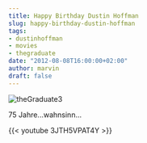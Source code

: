 ```yaml
---
title: Happy Birthday Dustin Hoffman
slug: happy-birthday-dustin-hoffman
tags:
- dustinhoffman
- movies
- thegraduate
date: "2012-08-08T16:00:00+02:00"
author: marvin
draft: false
---
```

![theGraduate3](/images/theGraduate3.jpg)

75 Jahre...wahnsinn...

{{< youtube 3JTH5VPAT4Y >}}